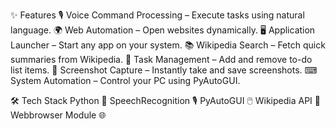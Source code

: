 ✨ Features
🎙 Voice Command Processing – Execute tasks using natural language.
🌍 Web Automation – Open websites dynamically.
🖥 Application Launcher – Start any app on your system.
📚 Wikipedia Search – Fetch quick summaries from Wikipedia.
📝 Task Management – Add and remove to-do list items.
📸 Screenshot Capture – Instantly take and save screenshots.
⌨ System Automation – Control your PC using PyAutoGUI.
  
🛠 Tech Stack
Python 🐍
SpeechRecognition 🎙
PyAutoGUI 🖱
Wikipedia API 📖
Webbrowser Module 🌐
